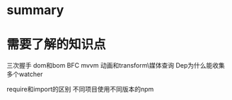 # summary



# 需要了解的知识点
三次握手
dom和bom
BFC
mvvm
动画和transform\媒体查询
Dep为什么能收集多个watcher

require和import的区别
不同项目使用不同版本的npm


